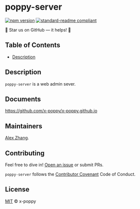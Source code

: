 # poppy-server

[![npm version](https://badge.fury.io/js/%40augejs%2Fcore.svg)](https://www.npmjs.com/package/@augejs/core) [![standard-readme compliant](https://img.shields.io/badge/readme%20style-standard-brightgreen.svg?style=flat-square)](https://github.com/RichardLitt/standard-readme)

:star2: Star us on GitHub — it helps! :clap:

## Table of Contents

- [Description](#description)

## Description

`poppy-server` is a web admin sever.

## Documents

https://github.com/x-poppy/x-poppy.github.io

## Maintainers

[Alex Zhang](https://github.com/alex-zhang).


## Contributing

Feel free to dive in! [Open an issue](https://github.com/x-poppy/poppy-server/issues) or submit PRs.

`poppy-server` follows the [Contributor Covenant](http://contributor-covenant.org/version/1/3/0/) Code of Conduct.

## License

[MIT](LICENSE) © x-poppy
